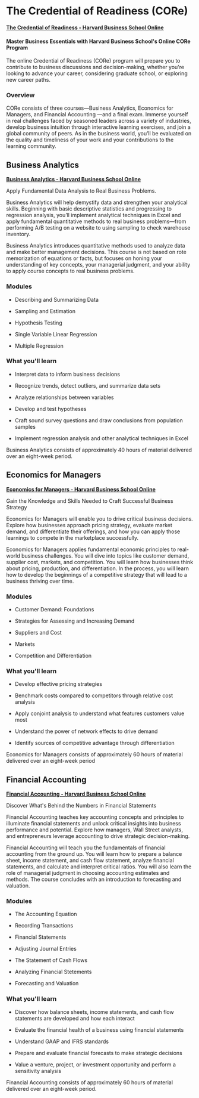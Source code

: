 # The Credential of Readiness (CORe)

**[The Credential of Readiness - Harvard Business School Online](https://online.hbs.edu/courses/core/ "Program Description")**

#### Master Business Essentials with Harvard Business School's Online CORe Program

The online Credential of Readiness (CORe) program will prepare you to contribute to business discussions and decision-making, whether you're looking to advance your career, considering graduate school, or exploring new career paths.

### Overview

CORe consists of three courses—Business Analytics, Economics for Managers, and Financial Accounting —and a final exam. Immerse yourself in real challenges faced by seasoned leaders across a variety of industries, develop business intuition through interactive learning exercises, and join a global community of peers. As in the business world, you’ll be evaluated on the quality and timeliness of your work and your contributions to the learning community.

## Business Analytics

**[Business Analytics - Harvard Business School Online](https://online.hbs.edu/courses/business-analytics/ "Program Description")**

Apply Fundamental Data Analysis to Real Business Problems.

Business Analytics will help demystify data and strengthen your analytical skills. Beginning with basic descriptive statistics and progressing to regression analysis, you’ll implement analytical techniques in Excel and apply fundamental quantitative methods to real business problems—from performing A/B testing on a website to using sampling to check warehouse inventory.

Business Analytics introduces quantitative methods used to analyze data and make better management decisions. This course is not based on rote memorization of equations or facts, but focuses on honing your understanding of key concepts, your managerial judgment, and your ability to apply course concepts to real business problems.

### Modules

  - Describing and Summarizing Data
  
  - Sampling and Estimation
  
  - Hypothesis Testing
  
  - Single Variable Linear Regression
  
  - Multiple Regression

### What you'll learn

  - Interpret data to inform business decisions
  
  - Recognize trends, detect outliers, and summarize data sets
  
  - Analyze relationships between variables
  
  - Develop and test hypotheses
  
  - Craft sound survey questions and draw conclusions from population samples
  
  - Implement regression analysis and other analytical techniques in Excel

Business Analytics consists of approximately 40 hours of material delivered over an eight-week period.

## Economics for Managers

**[Economics for Managers - Harvard Business School Online](https://online.hbs.edu/courses/economics-for-managers/ "Program Description")**

Gain the Knowledge and Skills Needed to Craft Successful Business Strategy

Economics for Managers will enable you to drive critical business decisions. Explore how businesses approach pricing strategy, evaluate market demand, and differentiate their offerings, and how you can apply those learnings to compete in the marketplace successfully.

Economics for Managers applies fundamental economic principles to real-world business challenges. You will dive into topics like customer demand, supplier cost, markets, and competition. You will learn how businesses think about pricing, production, and differentiation. In the process, you will learn how to develop the beginnings of a competitive strategy that will lead to a business thriving over time.

### Modules

  - Customer Demand: Foundations
  
  - Strategies for Assessing and Increasing Demand
  
  - Suppliers and Cost
  
  - Markets 
  
  - Competition and Differentiation

### What you'll learn

  - Develop effective pricing strategies
  
  - Benchmark costs compared to competitors through relative cost analysis
  
  - Apply conjoint analysis to understand what features customers value most
  
  - Understand the power of network effects to drive demand
  
  - Identify sources of competitive advantage through differentiation
  
Economics for Managers consists of approximately 60 hours of material delivered over an eight-week period

## Financial Accounting

**[Financial Accounting - Harvard Business School Online](https://online.hbs.edu/courses/financial-accounting/ "Program Description")**

Discover What's Behind the Numbers in Financial Statements

Financial Accounting teaches key accounting concepts and principles to illuminate financial statements and unlock critical insights into business performance and potential. Explore how managers, Wall Street analysts, and entrepreneurs leverage accounting to drive strategic decision-making.

Financial Accounting will teach you the fundamentals of financial accounting from the ground up. You will learn how to prepare a balance sheet, income statement, and cash flow statement, analyze financial statements, and calculate and interpret critical ratios. You will also learn the role of managerial judgment in choosing accounting estimates and methods. The course concludes with an introduction to forecasting and valuation.

### Modules

  - The Accounting Equation
  
  - Recording Transactions
  
  - Financial Statements
  
  - Adjusting Journal Entries
  
  - The Statement of Cash Flows
  
  - Analyzing Financial Stetements
  
  - Forecasting and Valuation

### What you'll learn

  - Discover how balance sheets, income statements, and cash flow statements are developed and how each interact
  
  - Evaluate the financial health of a business using financial statements
  
  - Understand GAAP and IFRS standards
  
  - Prepare and evaluate financial forecasts to make strategic decisions
  
  - Value a venture, project, or investment opportunity and perform a sensitivity analysis
  
Financial Accounting consists of approximately 60 hours of material delivered over an eight-week period.
